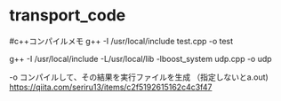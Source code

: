# transport_code


#c++コンパイルメモ
g++ -I /usr/local/include test.cpp -o test

g++ -I /usr/local/include -L/usr/local/lib -lboost_system udp.cpp -o udp


-o コンパイルして、その結果を実行ファイルを生成
（指定しないとa.out)
https://qiita.com/seriru13/items/c2f5192615162c4c3f47
